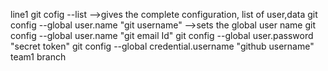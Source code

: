 line1
git cofig --list -->gives the complete configuration, list of user,data
git config --global user.name "git username" -->sets the global user name
git config --global user.name "git email Id"
git config --global user.password "secret token"
git config --global credential.username "github username"
team1 branch